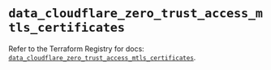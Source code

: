# `data_cloudflare_zero_trust_access_mtls_certificates`

Refer to the Terraform Registry for docs: [`data_cloudflare_zero_trust_access_mtls_certificates`](https://registry.terraform.io/providers/cloudflare/cloudflare/5.7.0/docs/data-sources/zero_trust_access_mtls_certificates).
